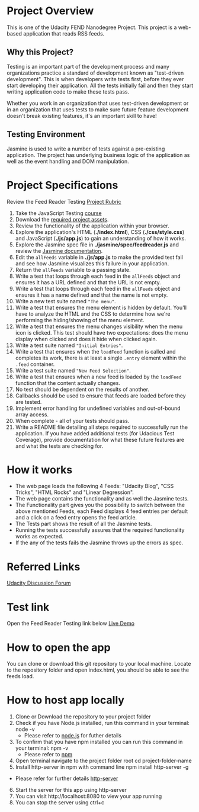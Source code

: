 # Project Overview

This is one of the Udacity FEND Nanodegree Project. This project is a web-based application that reads RSS feeds. 


## Why this Project?

Testing is an important part of the development process and many organizations practice a standard of development known as "test-driven development". This is when developers write tests first, before they ever start developing their application. All the tests initially fail and then they start writing application code to make these tests pass.

Whether you work in an organization that uses test-driven development or in an organization that uses tests to make sure future feature development doesn't break existing features, it's an important skill to have!


## Testing Environment

Jasmine is used to write a number of tests against a pre-existing application. The project has underlying business logic of the application as well as the event handling and DOM manipulation.


# Project Specifications

Review the Feed Reader Testing [Project Rubric](https://review.udacity.com/#!/projects/3442558598/rubric)

1. Take the JavaScript Testing [course](https://www.udacity.com/course/ud549)
2. Download the [required project assets](http://github.com/udacity/frontend-nanodegree-feedreader).
3. Review the functionality of the application within your browser.
4. Explore the application's HTML (**./index.html**), CSS (**./css/style.css**) and JavaScript (**./js/app.js**) to gain an understanding of how it works.
5. Explore the Jasmine spec file in **./jasmine/spec/feedreader.js** and review the [Jasmine documentation](http://jasmine.github.io).
6. Edit the `allFeeds` variable in **./js/app.js** to make the provided test fail and see how Jasmine visualizes this failure in your application.
7. Return the `allFeeds` variable to a passing state.
8. Write a test that loops through each feed in the `allFeeds` object and ensures it has a URL defined and that the URL is not empty.
9. Write a test that loops through each feed in the `allFeeds` object and ensures it has a name defined and that the name is not empty.
10. Write a new test suite named `"The menu"`.
11. Write a test that ensures the menu element is hidden by default. You'll have to analyze the HTML and the CSS to determine how we're performing the hiding/showing of the menu element.
12. Write a test that ensures the menu changes visibility when the menu icon is clicked. This test should have two expectations: does the menu display when clicked and does it hide when clicked again.
13. Write a test suite named `"Initial Entries"`.
14. Write a test that ensures when the `loadFeed` function is called and completes its work, there is at least a single `.entry` element within the `.feed` container.
15. Write a test suite named `"New Feed Selection"`.
16. Write a test that ensures when a new feed is loaded by the `loadFeed` function that the content actually changes.
17. No test should be dependent on the results of another.
18. Callbacks should be used to ensure that feeds are loaded before they are tested.
19. Implement error handling for undefined variables and out-of-bound array access.
20. When complete - all of your tests should pass. 
21. Write a README file detailing all steps required to successfully run the application. If you have added additional tests (for Udacious Test Coverage),  provide documentation for what these future features are and what the tests are checking for.

# How it works

- The web page loads the following 4 Feeds: "Udacity Blog", "CSS Tricks", "HTML Rocks" and "Linear Degression".
- The web page contains the functionality and as well the Jasmine tests. 
- The Functionality part gives you the possibility to switch between the above mentioned Feeds, each Feed displays 4 feed entries per default and a click on a feed entry opens the feed article.
- The Tests part shows the result of all the Jasmine tests.
- Running the tests successfully assures that the required functionality works as expected. 
- If the any of the tests fails the Jasmine throws up the errors as spec.

# Referred Links

[Udacity Discussion Forum](https://discussions.udacity.com/c/nd001-feed-reader-testing/feed-reader-testing-project)

# Test link

Open the Feed Reader Testing link below
[Live Demo](https://sravanthi-cb.github.io/Feed-Reader-Testing/)

# How to open the app

You can clone or download this git repository to your local machine. Locate to the repository folder and open index.html, you should be able to see the feeds load.

# How to host app locally

1. Clone or Download the repository to your project folder
2. Check if you have Node.js installed, run this command in your terminal: node -v
   - Please refer to [node.js](https://nodejs.org/en/) for futher details
3. To confirm that you have npm installed you can run this command in your terminal: npm -v 
   - Please refer to [npm](https://www.npmjs.com/get-npm)
4. Open terminal navigate to the project folder root cd project-folder-name
5. Install http-server in npm with command line  npm install http-server -g 
  - Please refer for further details [http-server](https://www.npmjs.com/package/http-server)  
6. Start the server for this app using http-server
7. You can visit http://localhost:8080 to view your app running
8. You can stop the server using ctrl+c




